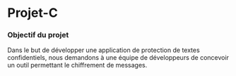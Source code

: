 # Projet-C
### Objectif du projet
Dans le but de développer une application de protection de textes
confidentiels, nous demandons à une équipe de développeurs de concevoir un
outil permettant le chiffrement de messages.
